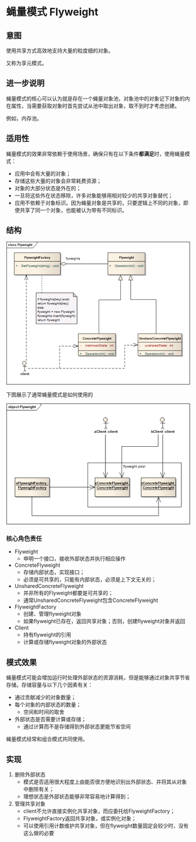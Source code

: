 # 蝇量模式 Flyweight

## 意图
使用共享方式高效地支持大量的粒度细的对象。

又称为享元模式。

## 进一步说明
蝇量模式的核心可以认为就是存在一个蝇量对象池，对象池中的对象记下对象的内在属性，当需要获取对象时首先尝试从池中取出对象，取不到时才考虑创建。

例如，内存池。

## 适用性
蝇量模式的效果非常依赖于使用场景，确保只有在以下条件**都满足**时，使用蝇量模式：

* 应用中会有大量的对象；
* 存储这些大量的对象会非常耗费资源；
* 对象的大部分状态是外在的；
* 一旦将这些外在状态移除，许多对象能够用相对较少的共享对象替代；
* 应用不依赖于对象标识。因为蝇量对象是共享的，只要逻辑上不同的对象，即使共享了同一个对象，也能被认为带有不同标识。

## 结构

![structure](./res/FlyweightStructure.png)

下图展示了通常蝇量模式是如何使用的

![structure](./res/FlyweightObj.png)

### 核心角色责任
* Flyweight
	* 申明一个接口，接收外部状态并执行相应操作
* ConcreteFlyweight
	* 存储内部状态，实现接口；
	* 必须是可共享的，只能有内部状态，必须是上下文无关的；	  
* UnsharedConcreteFlyweight
	* 并非所有的Flyweight都要是可共享的；
	* 通常UnsharedConcreteFlyweight包含ConcreteFlyweight
* FlyweightFactory
	* 创建、管理flyweight对象
	* 如果flyweight已存在，返回共享对象；否则，创建flyweight对象并返回
* Client
	* 持有flyweight的引用
	* 计算或存储flyweight对象的外部状态  	 

## 模式效果
蝇量模式可能会增加运行时处理外部状态的资源消耗，但是能够通过对象共享节省存储。存储容量与以下几个因素有关：

* 通过贡献减少的对象数量；
* 每个对象的内部状态的数量；
	* 空间和时间的取舍 
* 外部状态是否需要计算或存储；
	* 通过计算而不是存储得到外部状态更能节省空间

蝇量模式经常和组合模式共同使用。

## 实现
1. 删除外部状态
	* 模式是否适用很大程度上由能否很方便地识别出外部状态、并将其从对象中删除有关；
	* 理想状态是外部状态能够非常容易地计算得到； 
2. 管理共享对象
	* client不允许直接实例化共享对象，而应委托给FlyweightFactory；
	* FlyweightFactory返回共享对象，或实例化对象；
	* 可以使用引用计数维护共享对象，但在flyweight数量固定会较少时，没有这么做的必要 



